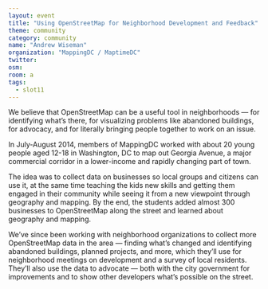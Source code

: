 ```yaml
---
layout: event
title: "Using OpenStreetMap for Neighborhood Development and Feedback"
theme: community
category: community
name: "Andrew Wiseman"
organization: "MappingDC / MaptimeDC"
twitter:
osm:
room: a
tags:
  - slot11
---
```

We believe that OpenStreetMap can be a useful tool in neighborhoods — for identifying what’s there, for visualizing problems like abandoned buildings, for advocacy, and for literally bringing people together to work on an issue.

In July-August 2014, members of MappingDC worked with about 20 young people aged 12-18 in Washington, DC to map out Georgia Avenue, a major commercial corridor in a lower-income and rapidly changing part of town.

The idea was to collect data on businesses so local groups and citizens can use it, at the same time teaching the kids new skills and getting them engaged in their community while seeing it from a new viewpoint through geography and mapping. By the end, the students added almost 300 businesses to OpenStreetMap along the street and learned about geography and mapping.

We’ve since been working with neighborhood organizations to collect more OpenStreetMap data in the area — finding what’s changed and identifying abandoned buildings, planned projects, and more, which they’ll use for neighborhood meetings on development and a survey of local residents. They’ll also use the data to advocate — both with the city government for improvements and to show other developers what’s possible on the street.
